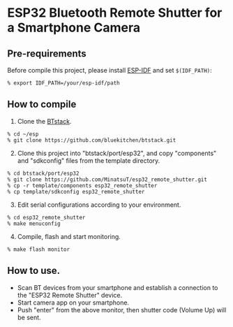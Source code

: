 # ESP32 Bluetooth Remote Shutter for a Smartphone Camera

## Pre-requirements
Before compile this project, please install [ESP-IDF](https://github.com/espressif/esp-idf) and set `$(IDF_PATH)`:

`% export IDF_PATH=/your/esp-idf/path`

## How to compile
1. Clone the [BTstack](https://github.com/bluekitchen/btstack).
```
% cd ~/esp
% git clone https://github.com/bluekitchen/btstack.git
```
2. Clone this project into "btstack/port/esp32", and copy "components" and "sdkconfig" files from the template directory.
```
% cd btstack/port/esp32
% git clone https://github.com/MinatsuT/esp32_remote_shutter.git
% cp -r template/components esp32_remote_shutter
% cp template/sdkconfig esp32_remote_shutter
```
3. Edit serial configurations according to your environment.
```
% cd esp32_remote_shutter
% make menuconfig
```
4. Compile, flash and start monitoring.
```
% make flash monitor
```

## How to use.
- Scan BT devices from your smartphone and establish a connection to the "ESP32 Remote Shutter" device.
- Start camera app on your smartphone.
- Push "enter" from the above monitor, then shutter code (Volume Up) will be sent.
